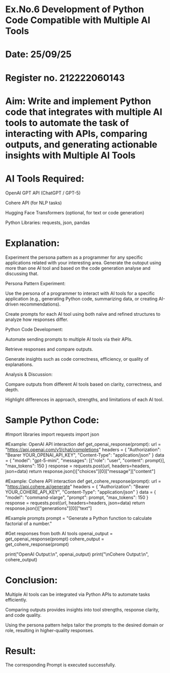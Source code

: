 # Ex.No.6 Development of Python Code Compatible with Multiple AI Tools

# Date: 25/09/25
# Register no. 212222060143
# Aim: Write and implement Python code that integrates with multiple AI tools to automate the task of interacting with APIs, comparing outputs, and generating actionable insights with Multiple AI Tools

# AI Tools Required:
OpenAI GPT API (ChatGPT / GPT-5)

Cohere API (for NLP tasks)

Hugging Face Transformers (optional, for text or code generation)

Python Libraries: requests, json, pandas

# Explanation:
Experiment the persona pattern as a programmer for any specific applications related with your interesting area. 
Generate the outoput using more than one AI tool and based on the code generation analyse and discussing that. 

Persona Pattern Experiment:

Use the persona of a programmer to interact with AI tools for a specific application (e.g., generating Python code, summarizing data, or creating AI-driven recommendations).

Create prompts for each AI tool using both naïve and refined structures to analyze how responses differ.

Python Code Development:

Automate sending prompts to multiple AI tools via their APIs.

Retrieve responses and compare outputs.

Generate insights such as code correctness, efficiency, or quality of explanations.

Analysis & Discussion:

Compare outputs from different AI tools based on clarity, correctness, and depth.

Highlight differences in approach, strengths, and limitations of each AI tool.

# Sample Python Code:

#Import libraries
import requests
import json

#Example: OpenAI API interaction
def get_openai_response(prompt):
    url = "https://api.openai.com/v1/chat/completions"
    headers = {
        "Authorization": "Bearer YOUR_OPENAI_API_KEY",
        "Content-Type": "application/json"
    }
    data = {
        "model": "gpt-5-mini",
        "messages": [{"role": "user", "content": prompt}],
        "max_tokens": 150
    }
    response = requests.post(url, headers=headers, json=data)
    return response.json()["choices"][0]["message"]["content"]

#Example: Cohere API interaction
def get_cohere_response(prompt):
    url = "https://api.cohere.ai/generate"
    headers = {
        "Authorization": "Bearer YOUR_COHERE_API_KEY",
        "Content-Type": "application/json"
    }
    data = {
        "model": "command-xlarge",
        "prompt": prompt,
        "max_tokens": 150
    }
    response = requests.post(url, headers=headers, json=data)
    return response.json()["generations"][0]["text"]

#Example prompts
prompt = "Generate a Python function to calculate factorial of a number."

#Get responses from both AI tools
openai_output = get_openai_response(prompt)
cohere_output = get_cohere_response(prompt)

print("OpenAI Output:\n", openai_output)
print("\nCohere Output:\n", cohere_output)


# Conclusion:

Multiple AI tools can be integrated via Python APIs to automate tasks efficiently.

Comparing outputs provides insights into tool strengths, response clarity, and code quality.

Using the persona pattern helps tailor the prompts to the desired domain or role, resulting in higher-quality responses.

# Result: 
The corresponding Prompt is executed successfully.
